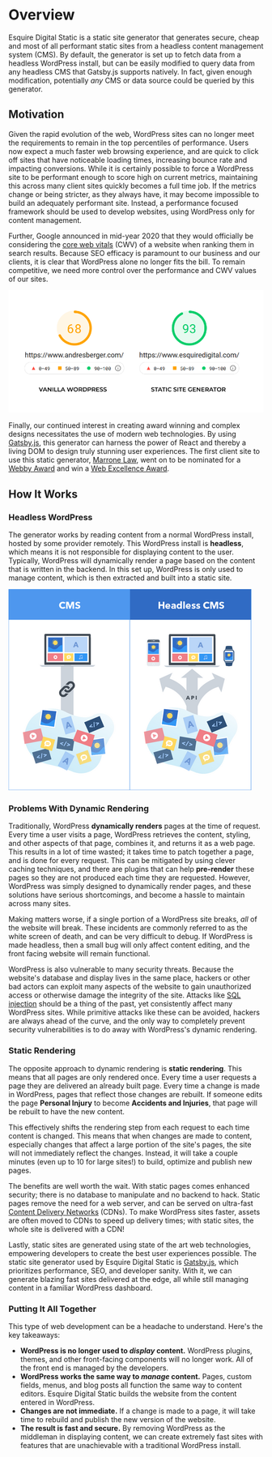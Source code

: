 # Overview

Esquire Digital Static is a static site generator that generates secure, cheap and most of all performant static sites from a headless content management system (CMS). By default, the generator is set up to fetch data from a headless WordPress install, but can be easily modified to query data from any headless CMS that Gatsby.js supports natively. In fact, given enough modification, potentially *any* CMS or data source could be queried by this generator.

## Motivation

Given the rapid evolution of the web, WordPress sites can no longer meet the requirements to remain in the top percentiles of performance. Users now expect a much faster web browsing experience, and are quick to click off sites that have noticeable loading times, increasing bounce rate and impacting conversions. While it is certainly possible to force a WordPress site to be performant enough to score high on current metrics, maintaining this across many client sites quickly becomes a full time job. If the metrics change or being stricter, as they always have, it may become impossible to build an adequately performant site. Instead, a performance focused framework should be used to develop websites, using WordPress only for content management.

Further, Google announced in mid-year 2020 that they would officially be considering the [core web vitals](https://support.google.com/webmasters/answer/9205520?hl=en) (CWV) of a website when ranking them in search results. Because SEO efficacy is paramount to our business and our clients, it is clear that WordPress alone no longer fits the bill. To remain competitive, we need more control over the performance and CWV values of our sites.

![Pagespeed Comparison](/_media/pagespeed.png)

Finally, our continued interest in creating award winning and complex designs necessitates the use of modern web technologies. By using [Gatsby.js](https://www.gatsbyjs.com), this generator can harness the power of React and thereby a living DOM to design truly stunning user experiences. The first client site to use this static generator, [Marrone Law](https://www.marronelaw.com), went on to be nominated for a [Webby Award](https://www.webbyawards.com/) and win a [Web Excellence Award](https://we-awards.com/).

## How It Works

### Headless WordPress

The generator works by reading content from a normal WordPress install, hosted by some provider remotely. This WordPress install is **headless**, which means it is not responsible for displaying content to the user. Typically, WordPress will dynamically render a page based on the content that is written in the backend. In this set up, WordPress is only used to manage content, which is then extracted and built into a static site. 

![CMS comparison](/_media/CMS.png)

### Problems With Dynamic Rendering

Traditionally, WordPress **dynamically renders** pages at the time of request. Every time a user visits a page, WordPress retrieves the content, styling, and other aspects of that page, combines it, and returns it as a web page. This results in a lot of time wasted; it takes time to patch together a page, and is done for every request. This can be mitigated by using clever caching techniques, and there are plugins that can help **pre-render** these pages so they are not produced each time they are requested. However, WordPress was simply designed to dynamically render pages, and these solutions have serious shortcomings, and become a hassle to maintain across many sites.

Making matters worse, if a single portion of a WordPress site breaks, *all* of the website will break. These incidents are commonly referred to as the white screen of death, and can be very difficult to debug. If WordPress is made headless, then a small bug will only affect content editing, and the front facing website will remain functional.

WordPress is also vulnerable to many security threats. Because the website's database and display lives in the same place, hackers or other bad actors can exploit many aspects of the website to gain unauthorized access or otherwise damage the integrity of the site. Attacks like [SQL injection](https://kinsta.com/blog/sql-injection/) should be a thing of the past, yet consistently affect many WordPress sites. While primitive attacks like these can be avoided, hackers are always ahead of the curve, and the only way to completely prevent security vulnerabilities is to do away with WordPress's dynamic rendering.

### Static Rendering

The opposite approach to dynamic rendering is **static rendering**. This means that all pages are only rendered once. Every time a user requests a page they are delivered an already built page. Every time a change is made in WordPress, pages that reflect those changes are rebuilt. If someone edits the page **Personal Injury** to become **Accidents and Injuries**, that page will be rebuilt to have the new content.

This effectively shifts the rendering step from each request to each time content is changed. This means that when changes are made to content, especially changes that affect a large portion of the site's pages, the site will not immediately reflect the changes. Instead, it will take a couple minutes (even up to 10 for large sites!) to build, optimize and publish new pages.

The benefits are well worth the wait. With static pages comes enhanced security; there is no database to manipulate and no backend to hack. Static pages remove the need for a web server, and can be served on ultra-fast [Content Delivery Networks](https://www.cloudflare.com/learning/cdn/what-is-a-cdn/) (CDNs). To make WordPress sites faster, assets are often moved to CDNs to speed up delivery times; with static sites, the whole site is delivered with a CDN!

Lastly, static sites are generated using state of the art web technologies, empowering developers to create the best user experiences possible. The static site generator used by Esquire Digital Static is [Gatsby.js](https://www.gatsbyjs.com), which prioritizes performance, SEO, and developer sanity. With it, we can generate blazing fast sites delivered at the edge, all while still managing content in a familiar WordPress dashboard.

### Putting It All Together

This type of web development can be a headache to understand. Here's the key takeaways:

  - **WordPress is no longer used to *display* content.** WordPress plugins, themes, and other front-facing components will no longer work. All of the front end is managed by the developers.
  - **WordPress works the same way to *manage* content.** Pages, custom fields, menus, and blog posts all function the same way to content editors. Esquire Digital Static builds the website from the content entered in WordPress.
  - **Changes are not immediate.** If a change is made to a page, it will take time to rebuild and publish the new version of the website.
  - **The result is fast and secure.** By removing WordPress as the middleman in displaying content, we can create extremely fast sites with features that are unachievable with a traditional WordPress install.